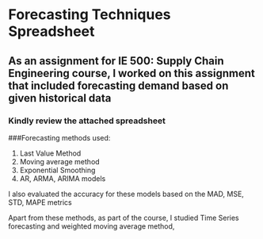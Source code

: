 # Forecasting Techniques Spreadsheet

## As an assignment for IE 500: Supply Chain Engineering course, I worked on this assignment that included forecasting demand based on given historical data
### Kindly review the attached spreadsheet
###Forecasting methods used: 
1. Last Value Method 
2. Moving average method
3. Exponential Smoothing
4. AR, ARMA, ARIMA models

I also evaluated the accuracy for these models based on the MAD, MSE, STD, MAPE metrics

Apart from these methods, as part of the course, I studied Time Series forecasting and weighted moving average method, 
